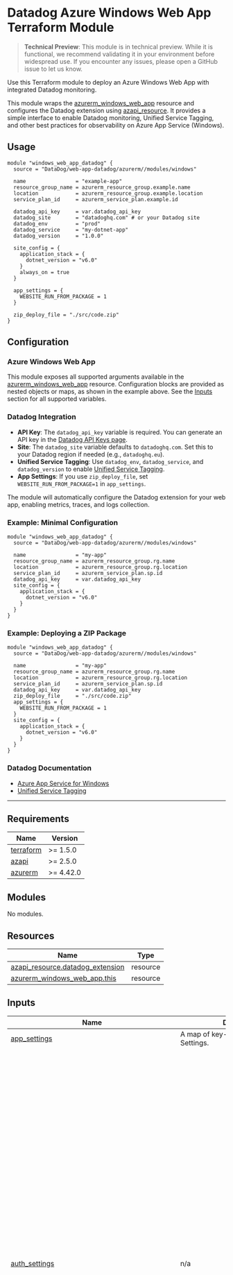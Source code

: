 # Datadog Azure Windows Web App Terraform Module

> **Technical Preview**: This module is in technical preview. While it is functional, we recommend validating it in your environment before widespread use.
> If you encounter any issues, please open a GitHub issue to let us know.

Use this Terraform module to deploy an Azure Windows Web App with integrated Datadog monitoring.

This module wraps the [azurerm_windows_web_app](https://registry.terraform.io/providers/hashicorp/azurerm/latest/docs/resources/windows_web_app) resource and configures the Datadog extension using [azapi_resource](https://registry.terraform.io/providers/Azure/azapi/latest/docs/resources/resource). It provides a simple interface to enable Datadog monitoring, Unified Service Tagging, and other best practices for observability on Azure App Service (Windows).

## Usage

```hcl
module "windows_web_app_datadog" {
  source = "DataDog/web-app-datadog/azurerm//modules/windows"

  name                = "example-app"
  resource_group_name = azurerm_resource_group.example.name
  location            = azurerm_resource_group.example.location
  service_plan_id     = azurerm_service_plan.example.id

  datadog_api_key     = var.datadog_api_key
  datadog_site        = "datadoghq.com" # or your Datadog site
  datadog_env         = "prod"
  datadog_service     = "my-dotnet-app"
  datadog_version     = "1.0.0"

  site_config = {
    application_stack = {
      dotnet_version = "v6.0"
    }
    always_on = true
  }

  app_settings = {
    WEBSITE_RUN_FROM_PACKAGE = 1
  }

  zip_deploy_file = "./src/code.zip"
}
```

## Configuration

### Azure Windows Web App

This module exposes all supported arguments available in the [azurerm_windows_web_app](https://registry.terraform.io/providers/hashicorp/azurerm/latest/docs/resources/windows_web_app) resource. Configuration blocks are provided as nested objects or maps, as shown in the example above. See the [Inputs](#inputs) section for all supported variables.

### Datadog Integration

- **API Key**: The `datadog_api_key` variable is required. You can generate an API key in the [Datadog API Keys page](https://app.datadoghq.com/organization-settings/api-keys).
- **Site**: The `datadog_site` variable defaults to `datadoghq.com`. Set this to your Datadog region if needed (e.g., `datadoghq.eu`).
- **Unified Service Tagging**: Use `datadog_env`, `datadog_service`, and `datadog_version` to enable [Unified Service Tagging](https://docs.datadoghq.com/getting_started/tagging/unified_service_tagging/).
- **App Settings**: If you use `zip_deploy_file`, set `WEBSITE_RUN_FROM_PACKAGE=1` in `app_settings`.

The module will automatically configure the Datadog extension for your web app, enabling metrics, traces, and logs collection.

### Example: Minimal Configuration

```hcl
module "windows_web_app_datadog" {
  source = "DataDog/web-app-datadog/azurerm//modules/windows"

  name                = "my-app"
  resource_group_name = azurerm_resource_group.rg.name
  location            = azurerm_resource_group.rg.location
  service_plan_id     = azurerm_service_plan.sp.id
  datadog_api_key     = var.datadog_api_key
  site_config = {
    application_stack = {
      dotnet_version = "v6.0"
    }
  }
}
```

### Example: Deploying a ZIP Package

```hcl
module "windows_web_app_datadog" {
  source = "DataDog/web-app-datadog/azurerm//modules/windows"

  name                = "my-app"
  resource_group_name = azurerm_resource_group.rg.name
  location            = azurerm_resource_group.rg.location
  service_plan_id     = azurerm_service_plan.sp.id
  datadog_api_key     = var.datadog_api_key
  zip_deploy_file     = "./src/code.zip"
  app_settings = {
    WEBSITE_RUN_FROM_PACKAGE = 1
  }
  site_config = {
    application_stack = {
      dotnet_version = "v6.0"
    }
  }
}
```

### Datadog Documentation

- [Azure App Service for Windows](https://docs.datadoghq.com/serverless/azure_app_services/azure_app_services_windows)
- [Unified Service Tagging](https://docs.datadoghq.com/getting_started/tagging/unified_service_tagging/)

---

<!-- BEGIN_TF_DOCS -->
## Requirements

| Name | Version |
|------|---------|
| <a name="requirement_terraform"></a> [terraform](#requirement\_terraform) | >= 1.5.0 |
| <a name="requirement_azapi"></a> [azapi](#requirement\_azapi) | >= 2.5.0 |
| <a name="requirement_azurerm"></a> [azurerm](#requirement\_azurerm) | >= 4.42.0 |

## Modules

No modules.

## Resources

| Name | Type |
|------|------|
| [azapi_resource.datadog_extension](https://registry.terraform.io/providers/Azure/azapi/latest/docs/resources/resource) | resource |
| [azurerm_windows_web_app.this](https://registry.terraform.io/providers/hashicorp/azurerm/latest/docs/resources/windows_web_app) | resource |

## Inputs

| Name | Description | Type | Default | Required |
|------|-------------|------|---------|:--------:|
| <a name="input_app_settings"></a> [app\_settings](#input\_app\_settings) | A map of key-value pairs of App Settings. | `map(string)` | `null` | no |
| <a name="input_auth_settings"></a> [auth\_settings](#input\_auth\_settings) | n/a | <pre>object({<br/>    additional_login_parameters   = optional(map(string)),<br/>    enabled                       = bool,<br/>    issuer                        = optional(string),<br/>    token_refresh_extension_hours = optional(number),<br/>    token_store_enabled           = optional(bool),<br/>    active_directory = optional(object({<br/>      allowed_audiences          = optional(list(string)),<br/>      client_id                  = string,<br/>      client_secret              = optional(string),<br/>      client_secret_setting_name = optional(string)<br/>    })),<br/>    facebook = optional(object({<br/>      app_id                  = string,<br/>      app_secret              = optional(string),<br/>      app_secret_setting_name = optional(string),<br/>      oauth_scopes            = optional(list(string))<br/>    })),<br/>    github = optional(object({<br/>      client_id                  = string,<br/>      client_secret              = optional(string),<br/>      client_secret_setting_name = optional(string),<br/>      oauth_scopes               = optional(list(string))<br/>    })),<br/>    google = optional(object({<br/>      client_id                  = string,<br/>      client_secret              = optional(string),<br/>      client_secret_setting_name = optional(string),<br/>      oauth_scopes               = optional(list(string))<br/>    })),<br/>    microsoft = optional(object({<br/>      client_id                  = string,<br/>      client_secret              = optional(string),<br/>      client_secret_setting_name = optional(string),<br/>      oauth_scopes               = optional(list(string))<br/>    })),<br/>    twitter = optional(object({<br/>      consumer_key                 = string,<br/>      consumer_secret              = optional(string),<br/>      consumer_secret_setting_name = optional(string)<br/>    }))<br/>  })</pre> | `null` | no |
| <a name="input_auth_settings_v2"></a> [auth\_settings\_v2](#input\_auth\_settings\_v2) | n/a | <pre>object({<br/>    auth_enabled                            = optional(bool),<br/>    config_file_path                        = optional(string),<br/>    default_provider                        = optional(string),<br/>    excluded_paths                          = optional(list(string)),<br/>    forward_proxy_convention                = optional(string),<br/>    forward_proxy_custom_host_header_name   = optional(string),<br/>    forward_proxy_custom_scheme_header_name = optional(string),<br/>    http_route_api_prefix                   = optional(string),<br/>    require_authentication                  = optional(bool),<br/>    require_https                           = optional(bool),<br/>    runtime_version                         = optional(string),<br/>    unauthenticated_action                  = optional(string),<br/>    active_directory_v2 = optional(object({<br/>      allowed_applications                 = optional(list(string)),<br/>      allowed_audiences                    = optional(list(string)),<br/>      allowed_groups                       = optional(list(string)),<br/>      allowed_identities                   = optional(list(string)),<br/>      client_id                            = string,<br/>      client_secret_certificate_thumbprint = optional(string),<br/>      client_secret_setting_name           = optional(string),<br/>      jwt_allowed_client_applications      = optional(list(string)),<br/>      jwt_allowed_groups                   = optional(list(string)),<br/>      login_parameters                     = optional(map(string)),<br/>      tenant_auth_endpoint                 = string,<br/>      www_authentication_disabled          = optional(bool)<br/>    })),<br/>    apple_v2 = optional(object({<br/>      client_id                  = string,<br/>      client_secret_setting_name = string<br/>    })),<br/>    azure_static_web_app_v2 = optional(object({<br/>      client_id = string<br/>    })),<br/>    custom_oidc_v2 = optional(list(object({<br/>      client_id                     = string,<br/>      name                          = string,<br/>      name_claim_type               = optional(string),<br/>      openid_configuration_endpoint = string,<br/>      scopes                        = optional(list(string))<br/>    }))),<br/>    facebook_v2 = optional(object({<br/>      app_id                  = string,<br/>      app_secret_setting_name = string,<br/>      login_scopes            = optional(list(string))<br/>    })),<br/>    github_v2 = optional(object({<br/>      client_id                  = string,<br/>      client_secret_setting_name = string,<br/>      login_scopes               = optional(list(string))<br/>    })),<br/>    google_v2 = optional(object({<br/>      allowed_audiences          = optional(list(string)),<br/>      client_id                  = string,<br/>      client_secret_setting_name = string,<br/>      login_scopes               = optional(list(string))<br/>    })),<br/>    login = object({<br/>      allowed_external_redirect_urls    = optional(list(string)),<br/>      cookie_expiration_convention      = optional(string),<br/>      cookie_expiration_time            = optional(string),<br/>      logout_endpoint                   = optional(string),<br/>      nonce_expiration_time             = optional(string),<br/>      preserve_url_fragments_for_logins = optional(bool),<br/>      token_refresh_extension_time      = optional(number),<br/>      token_store_enabled               = optional(bool),<br/>      token_store_path                  = optional(string),<br/>      token_store_sas_setting_name      = optional(string),<br/>      validate_nonce                    = optional(bool)<br/>    }),<br/>    microsoft_v2 = optional(object({<br/>      allowed_audiences          = optional(list(string)),<br/>      client_id                  = string,<br/>      client_secret_setting_name = string,<br/>      login_scopes               = optional(list(string))<br/>    })),<br/>    twitter_v2 = optional(object({<br/>      consumer_key                 = string,<br/>      consumer_secret_setting_name = string<br/>    }))<br/>  })</pre> | `null` | no |
| <a name="input_backup"></a> [backup](#input\_backup) | n/a | <pre>object({<br/>    enabled             = optional(bool),<br/>    name                = string,<br/>    storage_account_url = string,<br/>    schedule = object({<br/>      frequency_interval       = number,<br/>      frequency_unit           = string,<br/>      keep_at_least_one_backup = optional(bool),<br/>      retention_period_days    = optional(number)<br/>    })<br/>  })</pre> | `null` | no |
| <a name="input_client_affinity_enabled"></a> [client\_affinity\_enabled](#input\_client\_affinity\_enabled) | Should Client Affinity be enabled? | `bool` | `null` | no |
| <a name="input_client_certificate_enabled"></a> [client\_certificate\_enabled](#input\_client\_certificate\_enabled) | Should Client Certificates be enabled? | `bool` | `null` | no |
| <a name="input_client_certificate_exclusion_paths"></a> [client\_certificate\_exclusion\_paths](#input\_client\_certificate\_exclusion\_paths) | Paths to exclude when using client certificates, separated by ; | `string` | `null` | no |
| <a name="input_client_certificate_mode"></a> [client\_certificate\_mode](#input\_client\_certificate\_mode) | The Client Certificate mode. Possible values are `Required`, `Optional`, and `OptionalInteractiveUser`. This property has no effect when `client_cert_enabled` is `false`. Defaults to `Required`. | `string` | `null` | no |
| <a name="input_connection_string"></a> [connection\_string](#input\_connection\_string) | One or more `connection_string` blocks as defined below. | <pre>set(object({<br/>    name  = string,<br/>    type  = string,<br/>    value = string<br/>  }))</pre> | `null` | no |
| <a name="input_datadog_api_key"></a> [datadog\_api\_key](#input\_datadog\_api\_key) | Datadog API key | `string` | n/a | yes |
| <a name="input_datadog_env"></a> [datadog\_env](#input\_datadog\_env) | Datadog Environment tag, used for Unified Service Tagging. | `string` | `null` | no |
| <a name="input_datadog_service"></a> [datadog\_service](#input\_datadog\_service) | Datadog Service tag, used for Unified Service Tagging. | `string` | `null` | no |
| <a name="input_datadog_site"></a> [datadog\_site](#input\_datadog\_site) | n/a | `string` | `"datadoghq.com"` | no |
| <a name="input_datadog_version"></a> [datadog\_version](#input\_datadog\_version) | Datadog Version tag, used for Unified Service Tagging. | `string` | `null` | no |
| <a name="input_enabled"></a> [enabled](#input\_enabled) | Should the Windows Web App be enabled? Defaults to `true`. | `bool` | `null` | no |
| <a name="input_ftp_publish_basic_authentication_enabled"></a> [ftp\_publish\_basic\_authentication\_enabled](#input\_ftp\_publish\_basic\_authentication\_enabled) | Should the default FTP Basic Authentication publishing profile be enabled. Defaults to `true`. | `bool` | `null` | no |
| <a name="input_https_only"></a> [https\_only](#input\_https\_only) | Should the Windows Web App require HTTPS connections. Defaults to `false`. | `bool` | `null` | no |
| <a name="input_identity"></a> [identity](#input\_identity) | n/a | <pre>object({<br/>    identity_ids = optional(set(string)),<br/>    type         = string<br/>  })</pre> | `null` | no |
| <a name="input_key_vault_reference_identity_id"></a> [key\_vault\_reference\_identity\_id](#input\_key\_vault\_reference\_identity\_id) | The User Assigned Identity ID used for accessing KeyVault secrets. The identity must be assigned to the application in the `identity` block. [For more information see - Access vaults with a user-assigned identity](https://docs.microsoft.com/azure/app-service/app-service-key-vault-references#access-vaults-with-a-user-assigned-identity) | `string` | `null` | no |
| <a name="input_location"></a> [location](#input\_location) | The Azure Region where the Windows Web App should exist. Changing this forces a new Windows Web App to be created. | `string` | n/a | yes |
| <a name="input_logs"></a> [logs](#input\_logs) | n/a | <pre>object({<br/>    detailed_error_messages = optional(bool),<br/>    failed_request_tracing  = optional(bool),<br/>    application_logs = optional(object({<br/>      file_system_level = string,<br/>      azure_blob_storage = optional(object({<br/>        level             = string,<br/>        retention_in_days = number,<br/>        sas_url           = string<br/>      }))<br/>    })),<br/>    http_logs = optional(object({<br/>      azure_blob_storage = optional(object({<br/>        retention_in_days = optional(number),<br/>        sas_url           = string<br/>      })),<br/>      file_system = optional(object({<br/>        retention_in_days = number,<br/>        retention_in_mb   = number<br/>      }))<br/>    }))<br/>  })</pre> | `null` | no |
| <a name="input_name"></a> [name](#input\_name) | The name which should be used for this Windows Web App. Changing this forces a new Windows Web App to be created. | `string` | n/a | yes |
| <a name="input_public_network_access_enabled"></a> [public\_network\_access\_enabled](#input\_public\_network\_access\_enabled) | Should public network access be enabled for the Web App. Defaults to `true`. | `bool` | `null` | no |
| <a name="input_resource_group_name"></a> [resource\_group\_name](#input\_resource\_group\_name) | The name of the Resource Group where the Windows Web App should exist. Changing this forces a new Windows Web App to be created. | `string` | n/a | yes |
| <a name="input_service_plan_id"></a> [service\_plan\_id](#input\_service\_plan\_id) | The ID of the Service Plan that this Windows App Service will be created in. | `string` | n/a | yes |
| <a name="input_site_config"></a> [site\_config](#input\_site\_config) | n/a | <pre>object({<br/>    always_on                                     = optional(bool),<br/>    api_definition_url                            = optional(string),<br/>    api_management_api_id                         = optional(string),<br/>    app_command_line                              = optional(string),<br/>    container_registry_managed_identity_client_id = optional(string),<br/>    container_registry_use_managed_identity       = optional(bool),<br/>    ftps_state                                    = optional(string),<br/>    health_check_eviction_time_in_min             = optional(number),<br/>    health_check_path                             = optional(string),<br/>    http2_enabled                                 = optional(bool),<br/>    ip_restriction_default_action                 = optional(string),<br/>    load_balancing_mode                           = optional(string),<br/>    local_mysql_enabled                           = optional(bool),<br/>    managed_pipeline_mode                         = optional(string),<br/>    minimum_tls_version                           = optional(string),<br/>    remote_debugging_enabled                      = optional(bool),<br/>    scm_ip_restriction_default_action             = optional(string),<br/>    scm_minimum_tls_version                       = optional(string),<br/>    scm_use_main_ip_restriction                   = optional(bool),<br/>    use_32_bit_worker                             = optional(bool),<br/>    vnet_route_all_enabled                        = optional(bool),<br/>    websockets_enabled                            = optional(bool),<br/>    application_stack = optional(object({<br/>      current_stack  = optional(string),<br/>      dotnet_version = optional(string),<br/>      java_version   = optional(string),<br/>      node_version   = optional(string)<br/>    })),<br/>    auto_heal_setting = optional(object({<br/>      action = object({<br/>        action_type = string,<br/>        custom_action = optional(object({<br/>          executable = string,<br/>          parameters = optional(string)<br/>        }))<br/>      }),<br/>      trigger = object({<br/>        private_memory_kb = optional(number),<br/>        requests = optional(object({<br/>          count    = number,<br/>          interval = string<br/>        })),<br/>        slow_request = optional(object({<br/>          count      = number,<br/>          interval   = string,<br/>          time_taken = string<br/>        })),<br/>        slow_request_with_path = optional(list(object({<br/>          count      = number,<br/>          interval   = string,<br/>          path       = optional(string),<br/>          time_taken = string<br/>        }))),<br/>        status_code = optional(set(object({<br/>          count             = number,<br/>          interval          = string,<br/>          path              = optional(string),<br/>          status_code_range = string,<br/>          sub_status        = optional(number),<br/>          win32_status_code = optional(number)<br/>        })))<br/>      })<br/>    })),<br/>    cors = optional(object({<br/>      allowed_origins     = optional(set(string)),<br/>      support_credentials = optional(bool)<br/>    })),<br/>    handler_mapping = optional(set(object({<br/>      arguments             = optional(string),<br/>      extension             = string,<br/>      script_processor_path = string<br/>    }))),<br/>    ip_restriction = optional(list(object({<br/>      action      = optional(string),<br/>      description = optional(string),<br/>      headers = optional(list(object({<br/>        x_azure_fdid      = list(string),<br/>        x_fd_health_probe = list(string),<br/>        x_forwarded_for   = list(string),<br/>        x_forwarded_host  = list(string)<br/>      }))),<br/>      ip_address                = optional(string),<br/>      priority                  = optional(number),<br/>      service_tag               = optional(string),<br/>      virtual_network_subnet_id = optional(string)<br/>    }))),<br/>    scm_ip_restriction = optional(list(object({<br/>      action      = optional(string),<br/>      description = optional(string),<br/>      headers = optional(list(object({<br/>        x_azure_fdid      = list(string),<br/>        x_fd_health_probe = list(string),<br/>        x_forwarded_for   = list(string),<br/>        x_forwarded_host  = list(string)<br/>      }))),<br/>      ip_address                = optional(string),<br/>      priority                  = optional(number),<br/>      service_tag               = optional(string),<br/>      virtual_network_subnet_id = optional(string)<br/>    }))),<br/>    virtual_application = optional(set(object({<br/>      physical_path = string,<br/>      preload       = bool,<br/>      virtual_path  = string,<br/>      virtual_directory = optional(set(object({<br/>        physical_path = optional(string),<br/>        virtual_path  = optional(string)<br/>      })))<br/>    })))<br/>  })</pre> | n/a | yes |
| <a name="input_sticky_settings"></a> [sticky\_settings](#input\_sticky\_settings) | n/a | <pre>object({<br/>    app_setting_names       = optional(list(string)),<br/>    connection_string_names = optional(list(string))<br/>  })</pre> | `null` | no |
| <a name="input_storage_account"></a> [storage\_account](#input\_storage\_account) | One or more `storage_account` blocks as defined below. | <pre>set(object({<br/>    access_key   = string,<br/>    account_name = string,<br/>    mount_path   = optional(string),<br/>    name         = string,<br/>    share_name   = string,<br/>    type         = string<br/>  }))</pre> | `null` | no |
| <a name="input_tags"></a> [tags](#input\_tags) | A mapping of tags which should be assigned to the Windows Web App. | `map(string)` | `null` | no |
| <a name="input_timeouts"></a> [timeouts](#input\_timeouts) | n/a | <pre>object({<br/>    create = optional(string),<br/>    delete = optional(string),<br/>    read   = optional(string),<br/>    update = optional(string)<br/>  })</pre> | `null` | no |
| <a name="input_virtual_network_backup_restore_enabled"></a> [virtual\_network\_backup\_restore\_enabled](#input\_virtual\_network\_backup\_restore\_enabled) | Whether backup and restore operations over the linked virtual network are enabled. Defaults to `false`. | `bool` | `null` | no |
| <a name="input_virtual_network_subnet_id"></a> [virtual\_network\_subnet\_id](#input\_virtual\_network\_subnet\_id) | The subnet id which will be used by this Web App for [regional virtual network integration](https://docs.microsoft.com/en-us/azure/app-service/overview-vnet-integration#regional-virtual-network-integration). | `string` | `null` | no |
| <a name="input_webdeploy_publish_basic_authentication_enabled"></a> [webdeploy\_publish\_basic\_authentication\_enabled](#input\_webdeploy\_publish\_basic\_authentication\_enabled) | Should the default WebDeploy Basic Authentication publishing credentials enabled. Defaults to `true`. | `bool` | `null` | no |
| <a name="input_zip_deploy_file"></a> [zip\_deploy\_file](#input\_zip\_deploy\_file) | The local path and filename of the Zip packaged application to deploy to this Windows Web App. **Note:** Using this value requires either `WEBSITE_RUN_FROM_PACKAGE=1` or `SCM_DO_BUILD_DURING_DEPLOYMENT=true` to be set on the App in `app_settings`. | `string` | `null` | no |

## Outputs

| Name | Description |
|------|-------------|
| <a name="output_app_settings"></a> [app\_settings](#output\_app\_settings) | A map of key-value pairs of App Settings. |
| <a name="output_auth_settings"></a> [auth\_settings](#output\_auth\_settings) | n/a |
| <a name="output_auth_settings_v2"></a> [auth\_settings\_v2](#output\_auth\_settings\_v2) | n/a |
| <a name="output_backup"></a> [backup](#output\_backup) | n/a |
| <a name="output_client_affinity_enabled"></a> [client\_affinity\_enabled](#output\_client\_affinity\_enabled) | Should Client Affinity be enabled? |
| <a name="output_client_certificate_enabled"></a> [client\_certificate\_enabled](#output\_client\_certificate\_enabled) | Should Client Certificates be enabled? |
| <a name="output_client_certificate_exclusion_paths"></a> [client\_certificate\_exclusion\_paths](#output\_client\_certificate\_exclusion\_paths) | Paths to exclude when using client certificates, separated by ; |
| <a name="output_client_certificate_mode"></a> [client\_certificate\_mode](#output\_client\_certificate\_mode) | The Client Certificate mode. Possible values are `Required`, `Optional`, and `OptionalInteractiveUser`. This property has no effect when `client_cert_enabled` is `false`. Defaults to `Required`. |
| <a name="output_connection_string"></a> [connection\_string](#output\_connection\_string) | One or more `connection_string` blocks as defined below. |
| <a name="output_custom_domain_verification_id"></a> [custom\_domain\_verification\_id](#output\_custom\_domain\_verification\_id) | The identifier used by App Service to perform domain ownership verification via DNS TXT record. |
| <a name="output_default_hostname"></a> [default\_hostname](#output\_default\_hostname) | The default hostname of the Windows Web App. |
| <a name="output_enabled"></a> [enabled](#output\_enabled) | Should the Windows Web App be enabled? Defaults to `true`. |
| <a name="output_ftp_publish_basic_authentication_enabled"></a> [ftp\_publish\_basic\_authentication\_enabled](#output\_ftp\_publish\_basic\_authentication\_enabled) | Should the default FTP Basic Authentication publishing profile be enabled. Defaults to `true`. |
| <a name="output_hosting_environment_id"></a> [hosting\_environment\_id](#output\_hosting\_environment\_id) | The ID of the App Service Environment used by App Service. |
| <a name="output_https_only"></a> [https\_only](#output\_https\_only) | Should the Windows Web App require HTTPS connections. Defaults to `false`. |
| <a name="output_id"></a> [id](#output\_id) | The ID of the Windows Web App. |
| <a name="output_identity"></a> [identity](#output\_identity) | n/a |
| <a name="output_key_vault_reference_identity_id"></a> [key\_vault\_reference\_identity\_id](#output\_key\_vault\_reference\_identity\_id) | The User Assigned Identity ID used for accessing KeyVault secrets. The identity must be assigned to the application in the `identity` block. [For more information see - Access vaults with a user-assigned identity](https://docs.microsoft.com/azure/app-service/app-service-key-vault-references#access-vaults-with-a-user-assigned-identity) |
| <a name="output_kind"></a> [kind](#output\_kind) | The Kind value for this Windows Web App. |
| <a name="output_location"></a> [location](#output\_location) | The Azure Region where the Windows Web App should exist. Changing this forces a new Windows Web App to be created. |
| <a name="output_logs"></a> [logs](#output\_logs) | n/a |
| <a name="output_name"></a> [name](#output\_name) | The name which should be used for this Windows Web App. Changing this forces a new Windows Web App to be created. |
| <a name="output_outbound_ip_address_list"></a> [outbound\_ip\_address\_list](#output\_outbound\_ip\_address\_list) | A list of outbound IP addresses - such as `["52.23.25.3", "52.143.43.12"]` |
| <a name="output_outbound_ip_addresses"></a> [outbound\_ip\_addresses](#output\_outbound\_ip\_addresses) | A comma separated list of outbound IP addresses - such as `52.23.25.3,52.143.43.12`. |
| <a name="output_possible_outbound_ip_address_list"></a> [possible\_outbound\_ip\_address\_list](#output\_possible\_outbound\_ip\_address\_list) | A list of possible outbound ip address. |
| <a name="output_possible_outbound_ip_addresses"></a> [possible\_outbound\_ip\_addresses](#output\_possible\_outbound\_ip\_addresses) | A comma separated list of outbound IP addresses - such as `52.23.25.3,52.143.43.12,52.143.43.17` - not all of which are necessarily in use. Superset of `outbound_ip_addresses`. |
| <a name="output_public_network_access_enabled"></a> [public\_network\_access\_enabled](#output\_public\_network\_access\_enabled) | Should public network access be enabled for the Web App. Defaults to `true`. |
| <a name="output_resource_group_name"></a> [resource\_group\_name](#output\_resource\_group\_name) | The name of the Resource Group where the Windows Web App should exist. Changing this forces a new Windows Web App to be created. |
| <a name="output_service_plan_id"></a> [service\_plan\_id](#output\_service\_plan\_id) | The ID of the Service Plan that this Windows App Service will be created in. |
| <a name="output_site_config"></a> [site\_config](#output\_site\_config) | n/a |
| <a name="output_site_credential"></a> [site\_credential](#output\_site\_credential) | n/a |
| <a name="output_sticky_settings"></a> [sticky\_settings](#output\_sticky\_settings) | n/a |
| <a name="output_storage_account"></a> [storage\_account](#output\_storage\_account) | One or more `storage_account` blocks as defined below. |
| <a name="output_tags"></a> [tags](#output\_tags) | A mapping of tags which should be assigned to the Windows Web App. |
| <a name="output_timeouts"></a> [timeouts](#output\_timeouts) | n/a |
| <a name="output_virtual_network_backup_restore_enabled"></a> [virtual\_network\_backup\_restore\_enabled](#output\_virtual\_network\_backup\_restore\_enabled) | Whether backup and restore operations over the linked virtual network are enabled. Defaults to `false`. |
| <a name="output_virtual_network_subnet_id"></a> [virtual\_network\_subnet\_id](#output\_virtual\_network\_subnet\_id) | The subnet id which will be used by this Web App for [regional virtual network integration](https://docs.microsoft.com/en-us/azure/app-service/overview-vnet-integration#regional-virtual-network-integration). |
| <a name="output_webdeploy_publish_basic_authentication_enabled"></a> [webdeploy\_publish\_basic\_authentication\_enabled](#output\_webdeploy\_publish\_basic\_authentication\_enabled) | Should the default WebDeploy Basic Authentication publishing credentials enabled. Defaults to `true`. |
| <a name="output_zip_deploy_file"></a> [zip\_deploy\_file](#output\_zip\_deploy\_file) | The local path and filename of the Zip packaged application to deploy to this Windows Web App. **Note:** Using this value requires either `WEBSITE_RUN_FROM_PACKAGE=1` or `SCM_DO_BUILD_DURING_DEPLOYMENT=true` to be set on the App in `app_settings`. |
<!-- END_TF_DOCS -->

